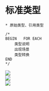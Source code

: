 # 标准类型
```* 原始类型、引用类型```<br />
```
/*
BEGIN   FOR EACH
    类型说明
    出现场景
    类型转换
END
*/
```
![](241.PNG)<br />
![](2411.PNG)<br />
![](2412.PNG)<br />